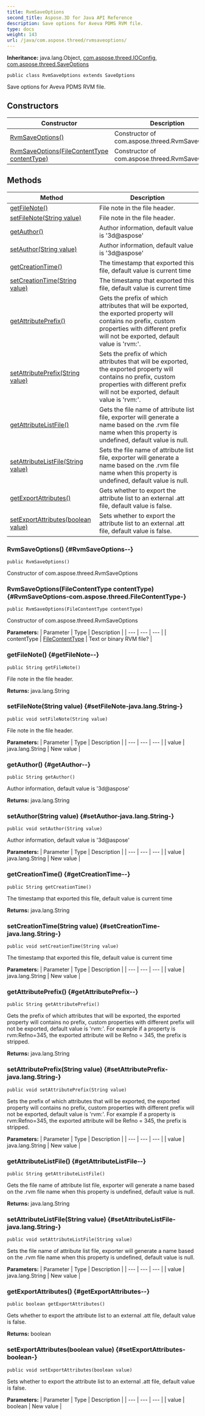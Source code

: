 ```yaml
---
title: RvmSaveOptions
second_title: Aspose.3D for Java API Reference
description: Save options for Aveva PDMS RVM file.
type: docs
weight: 143
url: /java/com.aspose.threed/rvmsaveoptions/
---
```


**Inheritance:**
java.lang.Object, [com.aspose.threed.IOConfig](../../com.aspose.threed/ioconfig), [com.aspose.threed.SaveOptions](../../com.aspose.threed/saveoptions)
```
public class RvmSaveOptions extends SaveOptions
```

Save options for Aveva PDMS RVM file.
## Constructors

| Constructor | Description |
| --- | --- |
| [RvmSaveOptions()](#RvmSaveOptions--) | Constructor of com.aspose.threed.RvmSaveOptions |
| [RvmSaveOptions(FileContentType contentType)](#RvmSaveOptions-com.aspose.threed.FileContentType-) | Constructor of com.aspose.threed.RvmSaveOptions |
## Methods

| Method | Description |
| --- | --- |
| [getFileNote()](#getFileNote--) | File note in the file header. |
| [setFileNote(String value)](#setFileNote-java.lang.String-) | File note in the file header. |
| [getAuthor()](#getAuthor--) | Author information, default value is '3d@aspose' |
| [setAuthor(String value)](#setAuthor-java.lang.String-) | Author information, default value is '3d@aspose' |
| [getCreationTime()](#getCreationTime--) | The timestamp that exported this file, default value is current time |
| [setCreationTime(String value)](#setCreationTime-java.lang.String-) | The timestamp that exported this file, default value is current time |
| [getAttributePrefix()](#getAttributePrefix--) | Gets the prefix of which attributes that will be exported, the exported property will contains no prefix, custom properties with different prefix will not be exported, default value is 'rvm:'. |
| [setAttributePrefix(String value)](#setAttributePrefix-java.lang.String-) | Sets the prefix of which attributes that will be exported, the exported property will contains no prefix, custom properties with different prefix will not be exported, default value is 'rvm:'. |
| [getAttributeListFile()](#getAttributeListFile--) | Gets the file name of attribute list file, exporter will generate a name based on the .rvm file name when this property is undefined, default value is null. |
| [setAttributeListFile(String value)](#setAttributeListFile-java.lang.String-) | Sets the file name of attribute list file, exporter will generate a name based on the .rvm file name when this property is undefined, default value is null. |
| [getExportAttributes()](#getExportAttributes--) | Gets whether to export the attribute list to an external .att file, default value is false. |
| [setExportAttributes(boolean value)](#setExportAttributes-boolean-) | Sets whether to export the attribute list to an external .att file, default value is false. |
### RvmSaveOptions() {#RvmSaveOptions--}
```
public RvmSaveOptions()
```


Constructor of com.aspose.threed.RvmSaveOptions

### RvmSaveOptions(FileContentType contentType) {#RvmSaveOptions-com.aspose.threed.FileContentType-}
```
public RvmSaveOptions(FileContentType contentType)
```


Constructor of com.aspose.threed.RvmSaveOptions

**Parameters:**
| Parameter | Type | Description |
| --- | --- | --- |
| contentType | [FileContentType](../../com.aspose.threed/filecontenttype) | Text or binary RVM file? |

### getFileNote() {#getFileNote--}
```
public String getFileNote()
```


File note in the file header.

**Returns:**
java.lang.String
### setFileNote(String value) {#setFileNote-java.lang.String-}
```
public void setFileNote(String value)
```


File note in the file header.

**Parameters:**
| Parameter | Type | Description |
| --- | --- | --- |
| value | java.lang.String | New value |

### getAuthor() {#getAuthor--}
```
public String getAuthor()
```


Author information, default value is '3d@aspose'

**Returns:**
java.lang.String
### setAuthor(String value) {#setAuthor-java.lang.String-}
```
public void setAuthor(String value)
```


Author information, default value is '3d@aspose'

**Parameters:**
| Parameter | Type | Description |
| --- | --- | --- |
| value | java.lang.String | New value |

### getCreationTime() {#getCreationTime--}
```
public String getCreationTime()
```


The timestamp that exported this file, default value is current time

**Returns:**
java.lang.String
### setCreationTime(String value) {#setCreationTime-java.lang.String-}
```
public void setCreationTime(String value)
```


The timestamp that exported this file, default value is current time

**Parameters:**
| Parameter | Type | Description |
| --- | --- | --- |
| value | java.lang.String | New value |

### getAttributePrefix() {#getAttributePrefix--}
```
public String getAttributePrefix()
```


Gets the prefix of which attributes that will be exported, the exported property will contains no prefix, custom properties with different prefix will not be exported, default value is 'rvm:'. For example if a property is rvm:Refno=345, the exported attribute will be Refno = 345, the prefix is stripped.

**Returns:**
java.lang.String
### setAttributePrefix(String value) {#setAttributePrefix-java.lang.String-}
```
public void setAttributePrefix(String value)
```


Sets the prefix of which attributes that will be exported, the exported property will contains no prefix, custom properties with different prefix will not be exported, default value is 'rvm:'. For example if a property is rvm:Refno=345, the exported attribute will be Refno = 345, the prefix is stripped.

**Parameters:**
| Parameter | Type | Description |
| --- | --- | --- |
| value | java.lang.String | New value |

### getAttributeListFile() {#getAttributeListFile--}
```
public String getAttributeListFile()
```


Gets the file name of attribute list file, exporter will generate a name based on the .rvm file name when this property is undefined, default value is null.

**Returns:**
java.lang.String
### setAttributeListFile(String value) {#setAttributeListFile-java.lang.String-}
```
public void setAttributeListFile(String value)
```


Sets the file name of attribute list file, exporter will generate a name based on the .rvm file name when this property is undefined, default value is null.

**Parameters:**
| Parameter | Type | Description |
| --- | --- | --- |
| value | java.lang.String | New value |

### getExportAttributes() {#getExportAttributes--}
```
public boolean getExportAttributes()
```


Gets whether to export the attribute list to an external .att file, default value is false.

**Returns:**
boolean
### setExportAttributes(boolean value) {#setExportAttributes-boolean-}
```
public void setExportAttributes(boolean value)
```


Sets whether to export the attribute list to an external .att file, default value is false.

**Parameters:**
| Parameter | Type | Description |
| --- | --- | --- |
| value | boolean | New value |

